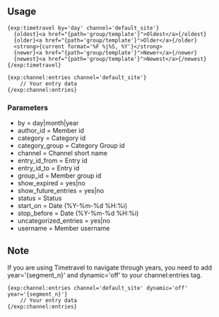 ## Usage

    {exp:timetravel by='day' channel='default_site'}
      {oldest}<a href="{path='group/template'}">Oldest</a>{/oldest}
      {older}<a href="{path='group/template'}">Older</a>{/older}
      <strong>{current format='%F %j%S, %Y'}</strong>
      {newer}<a href="{path='group/template'}">Newer</a>{/newer}
      {newest}<a href="{path='group/template'}">Newest</a>{/newest}
    {/exp:timetravel}

    {exp:channel:entries channel='default_site'}
        // Your entry data
    {/exp:channel:entries}

### Parameters

 * by  = day|month|year
 * author_id = Member id
 * category  = Category id
 * category_group  = Category Group id
 * channel = Channel short name
 * entry_id_from = Entry id
 * entry_id_to = Entry id
 * group_id  = Member group id
 * show_expired  = yes|no
 * show_future_entries = yes|no
 * status  = Status
 * start_on  = Date (%Y-%m-%d %H:%i)
 * stop_before = Date (%Y-%m-%d %H:%i)
 * uncategorized_entries = yes|no
 * username  = Member username

## Note

If you are using Timetravel to navigate through years, you need to add year='{segment_n}' and dynamic='off' to your channel:entries tag.

    {exp:channel:entries channel='default_site' dynamic='off' year='{segment_n}'}
        // Your entry data
    {/exp:channel:entries}